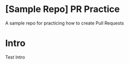 # [Sample Repo] PR Practice
A sample repo for practicing how to create Pull Requests

# Intro
Test Intro
